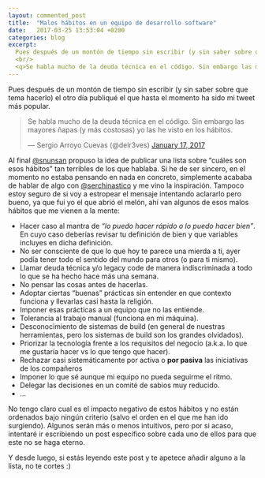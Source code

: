 ```yaml
---
layout: commented_post
title:  "Malos hábitos en un equipo de desarrollo software"
date:   2017-03-25 13:53:04 +0200
categories: blog
excerpt:
  Pues después de un montón de tiempo sin escribir (y sin saber sobre que tema hacerlo) el otro día publiqué el que hasta el momento ha sido mi tweet más popular.
  <br/>
  <q>Se habla mucho de la deuda técnica en el código. Sin embargo las mayores ñapas (y más costosas) yo las he visto en los hábitos.</q>
---
```


Pues después de un montón de tiempo sin escribir (y sin saber sobre que tema hacerlo) el otro día publiqué el que hasta el momento ha sido mi tweet más popular.

<blockquote class="twitter-tweet" data-lang="en"><p lang="es" dir="ltr">Se habla mucho de la deuda técnica en el código. Sin embargo las mayores ñapas (y más costosas) yo las he visto en los hábitos.</p>&mdash; Sergio Arroyo Cuevas (@delr3ves) <a href="https://twitter.com/delr3ves/status/821425216735903746?ref_src=twsrc%5Etfw">January 17, 2017</a></blockquote>
<script async src="https://platform.twitter.com/widgets.js" charset="utf-8"></script>

Al final [@snunsan](https://twitter.com/snunsan) propuso la idea de publicar una lista sobre “cuáles son esos hábitos” tan terribles de los que hablaba. Si he de ser sincero, en el momento no estaba pensando en nada en concreto, simplemente acababa de hablar de algo con [@serchinastico](https://twitter.com/serchinastico) y me vino la inspiración. Tampoco estoy seguro de si voy a estropear el mensaje intentando aclararlo pero bueno, ya que fui yo el que abrió el melón, ahí van algunos de esos malos hábitos que me vienen a la mente:

* Hacer caso al mantra de _“lo puedo hacer rápido o lo puedo hacer bien”_. En cuyo caso deberías revisar tu definición de bien y que variables incluyes en dicha definición.
* No ser consciente de que lo que hoy te parece una mierda a ti, ayer podía tener todo el sentido del mundo para otros (o para ti mismo).
* Llamar deuda técnica y/o legacy code de manera indiscriminada a todo lo que se ha hecho hace más una semana.
* No pensar las cosas antes de hacerlas.
* Adoptar ciertas “buenas” prácticas sin entender en que contexto funciona y llevarlas casi hasta la religión.
* Imponer esas prácticas a un equipo que no las entiende.
* Tolerancia al trabajo manual (funciona en mi máquina).
* Desconocimiento de sistemas de build (en general de nuestras herramientas, pero los sistemas de build son los grandes olvidados).
* Priorizar la tecnología frente a los requisitos del negocio (a.k.a. lo que me gustaría hacer vs lo que tengo que hacer).
* Rechazar casi sistemáticamente por activa o **por pasiva** las iniciativas de los compañeros
* Imponer lo que sé aunque mi equipo no pueda seguirme el ritmo.
* Delegar las decisiones en un comité de sabios muy reducido.
* …

No tengo claro cual es el impacto negativo de estos hábitos y no están ordenados bajo ningún criterio (salvo el orden en el que me han ido surgiendo). Algunos serán más o menos intuitivos, pero por si acaso, intentaré ir escribiendo un post específico sobre cada uno de ellos para que este no se haga eterno.

Y desde luego, si estás leyendo este post y te apetece añadir alguno a la lista, no te cortes :)
